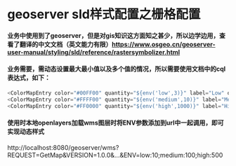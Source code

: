 # geoserver sld样式配置之栅格配置

#### 业务中使用到了geoserver，但是对gis知识这方面知之甚少，所以边学边用，查看了翻译的中文文档（英文能力有限）https://www.osgeo.cn/geoserver-user-manual/styling/sld/reference/rastersymbolizer.html

#### 业务需要，需动态设置最大最小值以及多个值的情况，所以需要使用文档中的cql表达式，如下：

```javascript
<ColorMapEntry color="#00FF00" quantity="${env('low',3)}" label="Low" opacity="1"/>
<ColorMapEntry color="#FFFF00" quantity="${env('medium',10)}" label="Medium" opacity="1"/>
<ColorMapEntry color="#FF0000" quantity="${env('high',1000)}" label="High" opacity="1"/>
```
#### 使用时本地openlayers加载wms图层时将ENV参数添加到url中一起调用，即可实现动态样式
http://localhost:8080/geoserver/wms?REQUEST=GetMap&VERSION=1.0.0&...&ENV=low:10;medium:100;high:500
